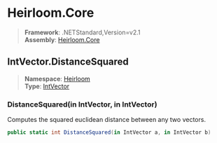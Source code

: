 # Heirloom.Core

> **Framework**: .NETStandard,Version=v2.1  
> **Assembly**: [Heirloom.Core][0]  

## IntVector.DistanceSquared

> **Namespace**: [Heirloom][0]  
> **Type**: [IntVector][1]  

### DistanceSquared(in IntVector, in IntVector)

Computes the squared euclidean distance between any two vectors.

```cs
public static int DistanceSquared(in IntVector a, in IntVector b)
```

[0]: ../Heirloom.Core.md
[1]: Heirloom.IntVector.md
